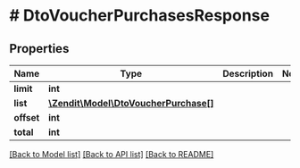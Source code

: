 # # DtoVoucherPurchasesResponse

## Properties

Name | Type | Description | Notes
------------ | ------------- | ------------- | -------------
**limit** | **int** |  |
**list** | [**\Zendit\Model\DtoVoucherPurchase[]**](DtoVoucherPurchase.md) |  |
**offset** | **int** |  |
**total** | **int** |  |

[[Back to Model list]](../../README.md#models) [[Back to API list]](../../README.md#endpoints) [[Back to README]](../../README.md)
